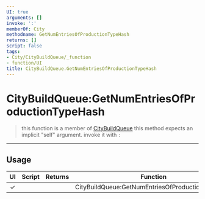```yaml
---
UI: true
arguments: []
invoke: ':'
memberOf: City
methodname: GetNumEntriesOfProductionTypeHash
returns: []
script: false
tags:
- City/CityBuildQueue/_function
- function/UI
title: CityBuildQueue.GetNumEntriesOfProductionTypeHash
---
```

# CityBuildQueue:GetNumEntriesOfProductionTypeHash
> this function is a member of [CityBuildQueue](civ-6/lua/CityBuildQueue.md)
> this method expects an implicit "self" argument. invoke it with `:`
-----
## Usage
|  UI | Script | Returns | Function | Arguments |
|:---:|:------:|-------:|:--------:|:---------|
|✓| ||CityBuildQueue:GetNumEntriesOfProductionTypeHash||
